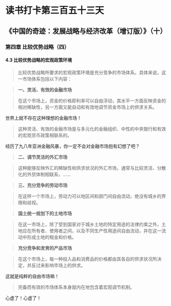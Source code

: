 读书打卡第三百五十三天
===
《中国的奇迹：发展战略与经济改革（增订版）》（十）
---

### 第四章 比较优势战略（四）

#### 4.3 比较优势战略的宏观政策环境

> 比较优势战略所要求的宏观政策环境是充分竞争的市场体系。具体来说，这一市场体系包括以下内容：

> **一、灵活、有效的金融市场**

> 在这个市场上，资金的价格即利率可以自由浮动，其水平一方面反映资金的相对稀缺性，另一方面又能自动和有效地调节资金市场上的供求关系。

世界上就不存在这种理想的金融市场！

> 这种灵活、有效的金融市场是与多元化的金融组织、中性的中央银行和有效的宏观货币政策相联系的。

经历了九八年亚洲金融风暴，你一定不会对金融市场抱有幻想了吧？

> **二、调节灵活的外汇市场**

> 这种能够反映外汇的稀缺性和供求状况的外汇市场，通常与比较灵活、分散化的外贸体制相联系，……

> **三、充分竞争的劳动市场**

> 在这样一个市场上，劳动力可以地区间和部门间自由流动，绝没有城乡的界限和歧视。

> **国土统一规划下的土地市场**

> 在这一市场上，除了受到国家对于城乡土地的特定用途的法律约束之外，土地应在所有者、使用者之间，以及不同生产性用途间自由流动，并在这一流动中形成土地的租金和价格。

> **充分竞争和发育的产品市场**

> 在这个市场上，每一种投入品和消费品的价格都由其各自的供求状况所决定，并反过来影响市场上的供求。

这就是纯粹的自由市场嘛！

> 完备而有效的市场体系本身就内在地包含着宏观调节机制。

心虚了！心虚了！